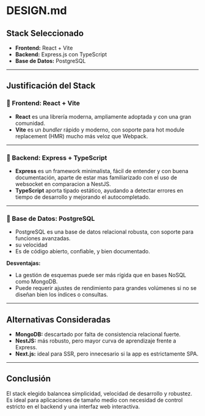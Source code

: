 # DESIGN.md

## Stack Seleccionado

- **Frontend:** React + Vite
- **Backend:** Express.js con TypeScript
- **Base de Datos:** PostgreSQL

---

## Justificación del Stack

### 🔷 Frontend: React + Vite

- **React** es una librería moderna, ampliamente adoptada y con una gran comunidad.
- **Vite** es un *bundler* rápido y moderno, con soporte para hot module replacement (HMR) mucho más veloz que Webpack.

---

### 🔷 Backend: Express + TypeScript

- **Express** es un framework minimalista, fácil de entender y con buena documentación, aparte de estar mas familiarizado con el uso de websocket en comparacion a NestJS.
- **TypeScript** aporta tipado estático, ayudando a detectar errores en tiempo de desarrollo y mejorando el autocompletado.


---

### 🔷 Base de Datos: PostgreSQL

- PostgreSQL es una base de datos relacional robusta, con soporte para funciones avanzadas.
- su velocidad
- Es de código abierto, confiable, y bien documentado.

**Desventajas:**
- La gestión de esquemas puede ser más rígida que en bases NoSQL como MongoDB.
- Puede requerir ajustes de rendimiento para grandes volúmenes si no se diseñan bien los índices o consultas.

---

## Alternativas Consideradas

- **MongoDB:** descartado por falta de consistencia relacional fuerte.
- **NestJS:** más robusto, pero mayor curva de aprendizaje frente a Express.
- **Next.js:** ideal para SSR, pero innecesario si la app es estrictamente SPA.

---

## Conclusión

El stack elegido balancea simplicidad, velocidad de desarrollo y robustez. Es ideal para aplicaciones de tamaño medio con necesidad de control estricto en el backend y una interfaz web interactiva.
